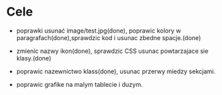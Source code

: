 # Cele #

* poprawki usunać image/test.jpg(done), poprawic kolory w paragrafach(done),sprawdzic kod i usunac zbedne spacje.(done)  

* zmienic nazwy ikon(done), sprawdzic CSS usunac powtarzajace sie klasy.(done)  

* poprawic nazewnictwo klass(done), usunac przerwy miedzy sekcjami. 

* poprawic grafike na malym tablecie i duzym.  

   

 


